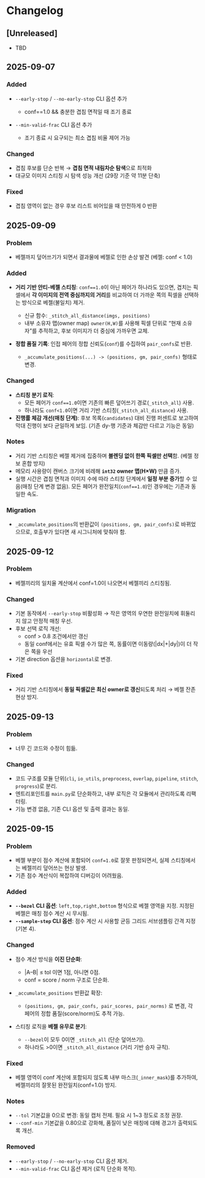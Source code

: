 # Changelog

## \[Unreleased]

* TBD

## 2025-09-07

### Added

* `--early-stop` / `--no-early-stop` CLI 옵션 추가

  * conf==1.0 && 충분한 겹침 면적일 때 조기 종료
* `--min-valid-frac` CLI 옵션 추가

  * 조기 종료 시 요구되는 최소 겹침 비율 제어 가능

### Changed

* 겹침 후보를 단순 반복 → **겹침 면적 내림차순 탐색**으로 최적화
* 대규모 이미지 스티칭 시 탐색 성능 개선 (29장 기준 약 11분 단축)

### Fixed

* 겹침 영역이 없는 경우 후보 리스트 비어있을 때 안전하게 0 반환

## 2025-09-09

### Problem
- 베젤까지 덮어쓰기가 되면서 결과물에 베젤로 인한 손상 발견 (베젤: conf < 1.0)

### Added
- **거리 기반 안티-베젤 스티칭**: `conf==1.0`이 아닌 페어가 하나라도 있으면, 겹치는 픽셀에서 **각 이미지의 전역 중심까지의 거리**를 비교하여 더 가까운 쪽의 픽셀을 선택하는 방식으로 베젤(불일치) 제거.
  - 신규 함수: `_stitch_all_distance(imgs, positions)`
  - 내부 소유자 맵(owner map) `owner(H,W)`를 사용해 픽셀 단위로 “현재 소유자”를 추적하고, 후보 이미지가 더 중심에 가까우면 교체.

- **정합 품질 기록**: 인접 페어의 정합 신뢰도(`conf`)를 수집하여 `pair_confs`로 반환.  
  - `_accumulate_positions(...) -> (positions, gm, pair_confs)` 형태로 변경.

### Changed
- **스티칭 분기 로직**:
  - 모든 페어가 `conf==1.0`이면 기존의 빠른 덮어쓰기 경로(`_stitch_all`) 사용.
  - 하나라도 `conf<1.0`이면 거리 기반 스티칭(`_stitch_all_distance`) 사용.
- **진행률 체감 개선(매칭 단계)**: 후보 목록(`candidates`) 대비 진행 퍼센트로 보고하여 막대 진행이 보다 균일하게 보임. (기존 dy-행 기준과 체감만 다르고 기능은 동일)

### Notes
- 거리 기반 스티칭은 베젤 제거에 집중하며 **블렌딩 없이 한쪽 픽셀만 선택**함. (베젤 정보 혼합 방지)
- 메모리 사용량이 캔버스 크기에 비례해 **`int32` owner 맵(H×W)** 만큼 증가.
- 실행 시간은 겹침 면적과 이미지 수에 따라 스티칭 단계에서 **일정 부분 증가**할 수 있음(매칭 단계 변경 없음). 모든 페어가 완전일치(`conf==1.0`)인 경우에는 기존과 동일한 속도.

### Migration
- `_accumulate_positions`의 반환값이 `(positions, gm, pair_confs)`로 바뀌었으므로, 호출부가 있다면 새 시그니처에 맞춰야 함.

## 2025-09-12

### Problem
- 베젤끼리의 일치율 계산에서 conf=1.0이 나오면서 베젤끼리 스티칭됨.

### Changed
- 기본 동작에서 `--early-stop` 비활성화 → 작은 영역의 우연한 완전일치에 휘둘리지 않고 안정적 매칭 우선.
- 후보 선택 로직 개선:
  - conf > 0.8 조건에서만 갱신
  - 동일 conf에서는 유효 픽셀 수가 많은 쪽, 동률이면 이동량(|dx|+|dy|)이 더 작은 쪽을 우선
- 기본 direction 옵션을 `horizontal`로 변경.

### Fixed
- 거리 기반 스티칭에서 **동일 픽셀값은 최신 owner로 갱신**되도록 처리 → 베젤 잔존 현상 방지.

## 2025-09-13

### Problem
- 너무 긴 코드와 수정이 힘듦.

### Changed
- 코드 구조를 모듈 단위(`cli`, `io_utils`, `preprocess`, `overlap`, `pipeline`, `stitch`, `progress`)로 분리.
- 엔트리포인트를 `main.py`로 단순화하고, 내부 로직은 각 모듈에서 관리하도록 리팩터링.
- 기능 변경 없음, 기존 CLI 옵션 및 출력 결과는 동일.

## 2025-09-15

### Problem

* 베젤 부분이 점수 계산에 포함되어 `conf=1.0`로 잘못 판정되면서, 실제 스티칭에서는 베젤끼리 덮어쓰는 현상 발생.
* 기존 점수 계산식이 복잡하여 디버깅이 어려웠음.

### Added

* **`--bezel` CLI 옵션**: `left,top,right,bottom` 형식으로 베젤 영역을 지정. 지정된 베젤은 매칭 점수 계산 시 무시됨.
* **`--sample-step` CLI 옵션**: 점수 계산 시 사용할 균등 그리드 서브샘플링 간격 지정 (기본 4).

### Changed

* 점수 계산 방식을 **이진 단순화**:

  * |A–B| ≤ tol 이면 1점, 아니면 0점.
  * conf = score / norm 구조로 단순화.
* `_accumulate_positions` 반환값 확장:

  * `(positions, gm, pair_confs, pair_scores, pair_norms)` 로 변경, 각 페어의 정합 품질(score/norm)도 추적 가능.
* 스티칭 로직을 **베젤 유무로 분기**:

  * `--bezel`이 모두 0이면 `_stitch_all` (단순 덮어쓰기).
  * 하나라도 >0이면 `_stitch_all_distance` (거리 기반 승자 규칙).

### Fixed

* 베젤 영역이 conf 계산에 포함되지 않도록 내부 마스크(`_inner_mask`)를 추가하여, 베젤끼리의 잘못된 완전일치(conf=1.0) 방지.

### Notes

* `--tol` 기본값을 0으로 변경: 동일 캡처 전제. 필요 시 1\~3 정도로 조정 권장.
* `--conf-min` 기본값을 0.80으로 강화해, 품질이 낮은 매칭에 대해 경고가 출력되도록 개선.

### Removed

* `--early-stop` / `--no-early-stop` CLI 옵션 제거.
* `--min-valid-frac` CLI 옵션 제거 (로직 단순화 목적).
